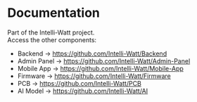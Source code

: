 # Documentation

Part of the Intelli-Watt project.  
Access the other components:  
- Backend → https://github.com/Intelli-Watt/Backend  
- Admin Panel → https://github.com/Intelli-Watt/Admin-Panel  
- Mobile App → https://github.com/Intelli-Watt/Mobile-App  
- Firmware → https://github.com/Intelli-Watt/Firmware  
- PCB → https://github.com/Intelli-Watt/PCB  
- AI Model → https://github.com/Intelli-Watt/AI
